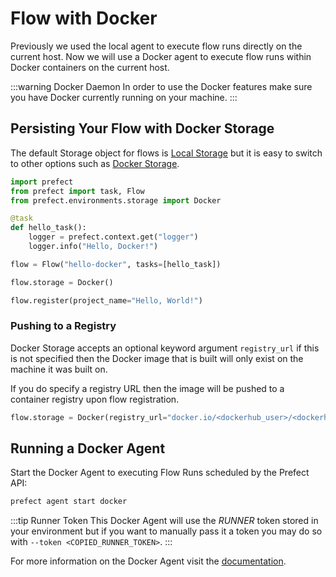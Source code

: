 # Flow with Docker

Previously we used the local agent to execute flow runs directly on the current host. Now we will use a Docker agent to execute flow runs within Docker containers on the current host.

:::warning Docker Daemon
In order to use the Docker features make sure you have Docker currently running on your machine.
:::

## Persisting Your Flow with Docker Storage

The default Storage object for flows is [Local Storage](/api/latest/environments/storage.html#local) but it is easy to switch to other options such as [Docker Storage](/api/latest/environments/storage.html#docker).

```python
import prefect
from prefect import task, Flow
from prefect.environments.storage import Docker

@task
def hello_task():
    logger = prefect.context.get("logger")
    logger.info("Hello, Docker!")

flow = Flow("hello-docker", tasks=[hello_task])

flow.storage = Docker()

flow.register(project_name="Hello, World!")
```

### Pushing to a Registry

Docker Storage accepts an optional keyword argument `registry_url` if this is not specified then the Docker image that is built will only exist on the machine it was built on.

If you do specify a registry URL then the image will be pushed to a container registry upon flow registration.

```python
flow.storage = Docker(registry_url="docker.io/<dockerhub_user>/<dockerhub_repo>")
```

## Running a Docker Agent

Start the Docker Agent to executing Flow Runs scheduled by the Prefect API:

```bash
prefect agent start docker
```

:::tip Runner Token <Badge text="Cloud"/>
This Docker Agent will use the _RUNNER_ token stored in your environment but if you want to manually pass it a token you may do so with `--token <COPIED_RUNNER_TOKEN>`.
:::

For more information on the Docker Agent visit the [documentation](/cloud/agents/docker.html).
